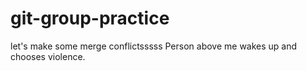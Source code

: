# git-group-practice
let's make some merge conflictsssss
Person above me wakes up and chooses violence.
